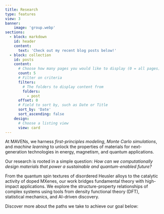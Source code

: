 ```yaml
---
title: Research
type: features
view: 3
banner:
    image: 'group.webp'
sections:
  - block: markdown
    id: header
    content:
      text: 'Check out my recent blog posts below!'
  - block: collection
    id: posts
    content:
      # Choose how many pages you would like to display (0 = all pages)
      count: 5
      # Filter on criteria
      filters:
        # The folders to display content from
        folders:
          - post
      offset: 0
      # Field to sort by, such as Date or Title
      sort_by: 'Date'
      sort_ascending: false
    design:
      # Choose a listing view
      view: card
---
```

At MAVENs, we harness *first-principles modeling*, *Monte Carlo simulations*, and *machine learning* to unlock the properties of materials for next-generation technologies in energy, magnetism, and quantum applications.

Our research is rooted in a simple question: *How can we computationally design materials that power a sustainable and quantum-enabled future?*

From the quantum spin textures of disordered Heusler alloys to the catalytic activity of doped MXenes, our work bridges fundamental theory with high-impact applications. We explore the structure-property relationships of complex systems using tools from density functional theory (DFT), statistical mechanics, and AI-driven discovery.

<!-- For our recent publications, go to {{% cta cta_link="../publication/" cta_text="Publications" %}} -->

Discover more about the paths we take to achieve our goal below:
